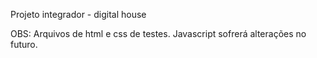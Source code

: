 Projeto integrador - digital house

OBS: Arquivos de html e css de testes. Javascript sofrerá alterações no futuro.